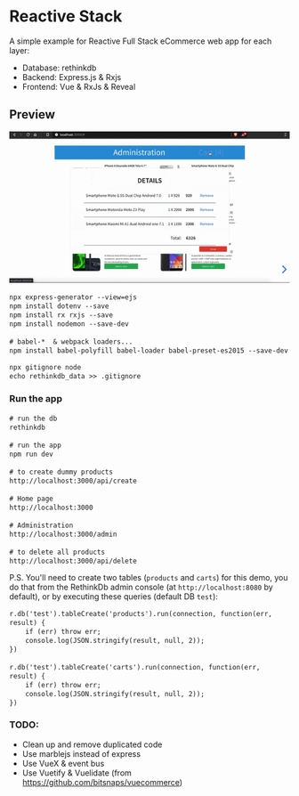 # Reactive Stack

A simple example for Reactive Full Stack eCommerce web app for each layer:
- Database: rethinkdb
- Backend: Express.js & Rxjs
- Frontend: Vue & RxJs & Reveal

## Preview
![](preview.gif)

```
npx express-generator --view=ejs
npm install dotenv --save
npm install rx rxjs --save
npm install nodemon --save-dev

# babel-*  & webpack loaders...
npm install babel-polyfill babel-loader babel-preset-es2015 --save-dev
```

```
npx gitignore node
echo rethinkdb_data >> .gitignore
```

### Run the app
```
# run the db
rethinkdb

# run the app
npm run dev

# to create dummy products
http://localhost:3000/api/create

# Home page
http://localhost:3000

# Administration
http://localhost:3000/admin

# to delete all products
http://localhost:3000/api/delete
```

P.S. You'll need to create two tables (`products` and `carts`) for this demo, you do that from the RethinkDb admin console (at `http://localhost:8080` by default), or by executing these queries (default DB `test`): 
```
r.db('test').tableCreate('products').run(connection, function(err, result) {
    if (err) throw err;
    console.log(JSON.stringify(result, null, 2));
})

r.db('test').tableCreate('carts').run(connection, function(err, result) {
    if (err) throw err;
    console.log(JSON.stringify(result, null, 2));
})

```

### TODO:
- Clean up and remove duplicated code
- Use marblejs instead of express
- Use VueX & event bus
- Use Vuetify & Vuelidate (from https://github.com/bitsnaps/vuecommerce)
